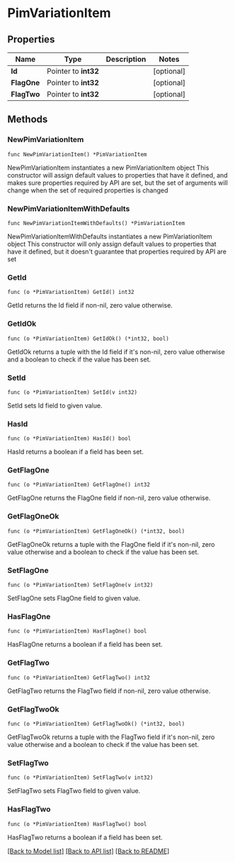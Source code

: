 # PimVariationItem

## Properties

Name | Type | Description | Notes
------------ | ------------- | ------------- | -------------
**Id** | Pointer to **int32** |  | [optional] 
**FlagOne** | Pointer to **int32** |  | [optional] 
**FlagTwo** | Pointer to **int32** |  | [optional] 

## Methods

### NewPimVariationItem

`func NewPimVariationItem() *PimVariationItem`

NewPimVariationItem instantiates a new PimVariationItem object
This constructor will assign default values to properties that have it defined,
and makes sure properties required by API are set, but the set of arguments
will change when the set of required properties is changed

### NewPimVariationItemWithDefaults

`func NewPimVariationItemWithDefaults() *PimVariationItem`

NewPimVariationItemWithDefaults instantiates a new PimVariationItem object
This constructor will only assign default values to properties that have it defined,
but it doesn't guarantee that properties required by API are set

### GetId

`func (o *PimVariationItem) GetId() int32`

GetId returns the Id field if non-nil, zero value otherwise.

### GetIdOk

`func (o *PimVariationItem) GetIdOk() (*int32, bool)`

GetIdOk returns a tuple with the Id field if it's non-nil, zero value otherwise
and a boolean to check if the value has been set.

### SetId

`func (o *PimVariationItem) SetId(v int32)`

SetId sets Id field to given value.

### HasId

`func (o *PimVariationItem) HasId() bool`

HasId returns a boolean if a field has been set.

### GetFlagOne

`func (o *PimVariationItem) GetFlagOne() int32`

GetFlagOne returns the FlagOne field if non-nil, zero value otherwise.

### GetFlagOneOk

`func (o *PimVariationItem) GetFlagOneOk() (*int32, bool)`

GetFlagOneOk returns a tuple with the FlagOne field if it's non-nil, zero value otherwise
and a boolean to check if the value has been set.

### SetFlagOne

`func (o *PimVariationItem) SetFlagOne(v int32)`

SetFlagOne sets FlagOne field to given value.

### HasFlagOne

`func (o *PimVariationItem) HasFlagOne() bool`

HasFlagOne returns a boolean if a field has been set.

### GetFlagTwo

`func (o *PimVariationItem) GetFlagTwo() int32`

GetFlagTwo returns the FlagTwo field if non-nil, zero value otherwise.

### GetFlagTwoOk

`func (o *PimVariationItem) GetFlagTwoOk() (*int32, bool)`

GetFlagTwoOk returns a tuple with the FlagTwo field if it's non-nil, zero value otherwise
and a boolean to check if the value has been set.

### SetFlagTwo

`func (o *PimVariationItem) SetFlagTwo(v int32)`

SetFlagTwo sets FlagTwo field to given value.

### HasFlagTwo

`func (o *PimVariationItem) HasFlagTwo() bool`

HasFlagTwo returns a boolean if a field has been set.


[[Back to Model list]](../README.md#documentation-for-models) [[Back to API list]](../README.md#documentation-for-api-endpoints) [[Back to README]](../README.md)


